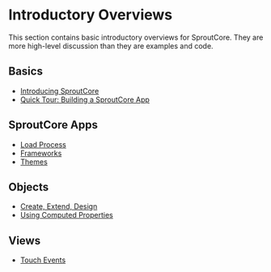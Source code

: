 Introductory Overviews
======================
This section contains basic introductory overviews for SproutCore.
They are more high-level discussion than they are examples and code.

Basics
-------
- [Introducing SproutCore](basics/introducing-sproutcore.html)
- [Quick Tour: Building a SproutCore App](basics/building-quick-tour.html)

SproutCore Apps
--------------------
- [Load Process](loading.html)
- [Frameworks](frameworks.html)
- [Themes](themes.html)

Objects
-------
- [Create, Extend, Design](objects/create-extend-design.html)
- [Using Computed Properties](objects/computed-properties.html)

Views
-----
- [Touch Events](touch-events.html)